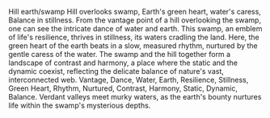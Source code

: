 Hill earth/swamp
Hill overlooks swamp,
Earth's green heart, water's caress,
Balance in stillness.
From the vantage point of a hill overlooking the swamp, one can see the intricate dance of water and earth. This swamp, an emblem of life's resilience, thrives in stillness, its waters cradling the land. Here, the green heart of the earth beats in a slow, measured rhythm, nurtured by the gentle caress of the water. The swamp and the hill together form a landscape of contrast and harmony, a place where the static and the dynamic coexist, reflecting the delicate balance of nature's vast, interconnected web.
Vantage, Dance, Water, Earth, Resilience, Stillness, Green Heart, Rhythm, Nurtured, Contrast, Harmony, Static, Dynamic, Balance.
Verdant valleys meet murky waters, as the earth's bounty nurtures life within the swamp's mysterious depths.